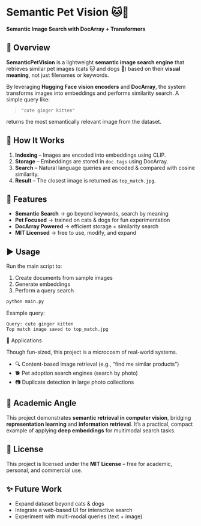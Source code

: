 # Semantic Pet Vision 🐱🐶 

**Semantic Image Search with DocArray + Transformers**

## 📖 Overview
**SemanticPetVision** is a lightweight **semantic image search engine** that retrieves similar pet images (cats 🐱 and dogs 🐶) based on their **visual meaning**, not just filenames or keywords.  

By leveraging **Hugging Face vision encoders** and **DocArray**, the system transforms images into embeddings and performs similarity search. A simple query like:

> `"cute ginger kitten"`

returns the most semantically relevant image from the dataset.




## 🧩 How It Works
1. **Indexing** – Images are encoded into embeddings using CLIP.
2. **Storage** – Embeddings are stored in `doc.tags` using DocArray.
3. **Search** – Natural language queries are encoded & compared with cosine similarity.
4. **Result** – The closest image is returned as `top_match.jpg`.




## 🚀 Features
- **Semantic Search** → go beyond keywords, search by meaning  
- **Pet Focused** → trained on cats & dogs for fun experimentation  
- **DocArray Powered** → efficient storage + similarity search  
- **MIT Licensed** → free to use, modify, and expand  



## ▶️ Usage

Run the main script to:

1. Create documents from sample images
2. Generate embeddings
3. Perform a query search

```bash
python main.py
```

Example query:

```
Query: cute ginger kitten
Top match image saved to top_match.jpg
```

🎯 Applications

Though fun-sized, this project is a microcosm of real-world systems.

- 🔍 Content-based image retrieval (e.g., “find me similar products”)
- 🐕 Pet adoption search engines (search by photo)
- 📷 Duplicate detection in large photo collections

## 📖 Academic Angle

This project demonstrates **semantic retrieval in computer vision**, bridging **representation learning** and **information retrieval**. It’s a practical, compact example of applying **deep embeddings** for multimodal search tasks.



## 📜 License

This project is licensed under the **MIT License** – free for academic, personal, and commercial use.



## ✨ Future Work

* Expand dataset beyond cats & dogs
* Integrate a web-based UI for interactive search
* Experiment with multi-modal queries (text + image)
